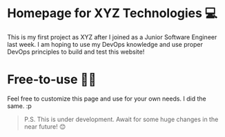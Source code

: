 # Homepage for XYZ Technologies 💻
This is my first project as XYZ after I joined as a Junior Software Engineer last week. I am hoping to use my DevOps knowledge and use proper DevOps principles to build and test this website!


# Free-to-use 🙋‍♂️
Feel free to customize this page and use for your own needs. I did the same. :p


> P.S. This is under development. Await for some huge changes in the near future! 😊

